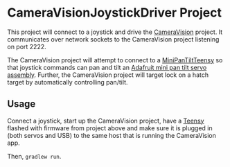 # CameraVisionJoystickDriver Project

This project will connect to a joystick and drive the [CameraVision](https://github.com/Team997Coders/2019DSHatchFindingVision/tree/master/CameraVision) project.
It communicates over network sockets to the CameraVision project listening on port 2222.

The CameraVision project will attempt to connect to a [MiniPanTiltTeensy](https://github.com/Team997Coders/MiniPanTiltTeensy) so that joystick commands can pan and tilt an [Adafruit mini pan tilt servo assembly](https://www.adafruit.com/product/1967). Further, the CameraVision project will target lock on a hatch target by automatically controlling pan/tilt.

## Usage

Connect a joystick, start up the CameraVision project, have a [Teensy](https://www.pjrc.com/store/teensy35.html) flashed with firmware from project above and make sure it is plugged in (both servos and USB) to the same host that is running the CameraVision app.<p>

Then, ```gradlew run```.
